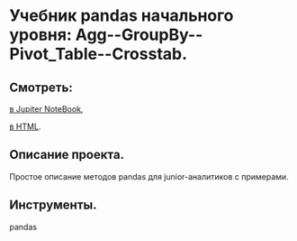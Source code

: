 # Учебник pandas начального уровня: Agg--GroupBy--Pivot_Table--Crosstab.


## Смотреть:
[в Jupiter NoteBook](),

[в HTML]().

## Описание проекта.
Простое описание методов pandas для junior-аналитиков с примерами.

## Инструменты.
pandas
